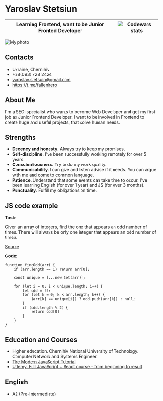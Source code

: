 # Yaroslav Stetsiun

Learning Frontend, want to be Junior Fronted Developer | ![Codewars stats](https://www.codewars.com/users/ystetsuin/badges/micro "Codewars stats") 
-----------|:-------: 

![My photo](https://avatars.githubusercontent.com/u/4940636 "My photo")

## Contacts

- Ukraine, Chernihiv
- +38(093) 728 2424
- yaroslav.stetsuin@gmail.com
- https://t.me/fallenhero

## About Me

I'm a SEO-specialist who wants to become Web Developer and get my first job as Junior Frontend Developer.
I want to be involved in Frontend to create huge and useful projects, that solve human needs.


## Strengths

- **Decency and honesty**. Always try to keep my promises.
- **Self-discipline**. I've been successfully working remotely for over 5 years.
- **Conscientiousness**. Try to do my work quality.
- **Communicability**. I can give and listen advise if it needs. You can argue with me and come to common language.
- **Patience**. Understand that some events can take time to occur. I've been learning English (for over 1 year) and JS (for over 3 months).
- **Punctuality**. Fulfill my obligations on time.


## JS code example

**Task**:

Given an array of integers, find the one that appears an odd number of times.
There will always be only one integer that appears an odd number of times.

[Source](https://www.codewars.com/kata/54da5a58ea159efa38000836)

**Code**:

```
function findOdd(arr) {
    if (arr.length == 1) return arr[0];

    const unique = [...new Set(arr)];
    
    for (let i = 0; i < unique.length; i++) {
        let odd = [];
        for (let k = 0; k < arr.length; k++) {
            (arr[k] == unique[i]) ? odd.push(arr[k]) : null;
        }
        if (odd.length % 2) {
            return odd[0]
        }
    }
}
```

## Education and Courses

- Higher education. Chernihiv National University of Technology. Computer Network and Systems Engineer. 
- [The Modern JavaScript Tutorial](https://learn.javascript.ru/)
- [Udemy. Full JavaScript + React course - from beginning to result](https://www.udemy.com/course/javascript_full/)

## English

 - A2 (Pre-Intermediate)